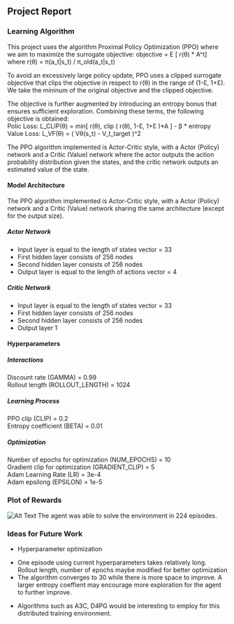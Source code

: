## Project Report
### Learning Algorithm
This project uses the algorithm Proximal Policy Optimization (PPO) where we aim to maximize the surrogate objective:
objective = E [ r(θ) * A^t]<br> 
    where r(θ) =  π(a_t|s_t) / π_old(a_t|s_t)<br> 

To avoid an excessively large policy update, PPO uses a clipped surrogate objective that clips the objective in respect to r(θ) in the range of (1-Ɛ, 1+Ɛ). We take the mininum of the original objective and the clipped objective. 

The objective is further augmented by introducing an entropy bonus that ensures sufficient exploration. Combining these terms, the following objective is obtained:<br> 
Polic Loss: L_CLIP(θ) = min[ r(θ), clip ( r(θ), 1-Ɛ, 1+Ɛ )*A ] - β * entropy<br> 
Value Loss: L_VF(θ) = ( Vθ(s_t) - V_t_target )^2<br> 

The PPO algorithm implemented is Actor-Critic style, with a Actor (Policy) network and a Critic (Value) network where the actor outputs the action probability distribution given the states, and the critic network outputs an estimated value of the state.

#### Model Architecture
The PPO algorithm implemented is Actor-Critic style, with a Actor (Policy) network and a Critic (Value) network sharing the same architecture (except for the output size). <br> 
##### Actor Network <br> 
* Input layer is equal to the length of states vector = 33<br> 
* First hidden layer consists of 256 nodes<br> 
* Second hidden layer consists of 256 nodes<br> 
* Output layer is equal to the length of actions vector = 4<br> 

##### Critic Network <br> 
* Input layer is equal to the length of states vector = 33
* First hidden layer consists of 256 nodes
* Second hidden layer consists of 256 nodes
* Output layer 1


#### Hyperparameters
##### Interactions
Discount rate (GAMMA) = 0.99<br> 
Rollout length (ROLLOUT_LENGTH) = 1024<br> 

##### Learning Process
PPO clip (CLIP) = 0.2<br> 
Entropy coefficient (BETA) = 0.01<br> 

##### Optimization
Number of epochs for optimization (NUM_EPOCHS) = 10<br> 
Gradient clip for optimization (GRADIENT_CLIP) = 5<br> 
Adam Learning Rate (LR) = 3e-4<br> 
Adam epsilong (EPSILON) = 1e-5<br> 


### Plot of Rewards

![Alt Text](https://github.com/bonniesjli/PPO_Reacher_UnityML/blob/master/asset/PPO.png)
The agent was able to solve the environment in 224 episodes. 

### Ideas for Future Work
* Hyperparameter optimization
- One episode using current hyperparameters takes relatively long. Rollout length, number of epochs maybe modified for better optimization
- The algorithm converges to 30 while there is more space to improve. A larger entropy coeffient may encourage more exploration for the agent to further improve. 
* Algorithms such as A3C, D4PG would be interesting to employ for this distributed training environment. 
